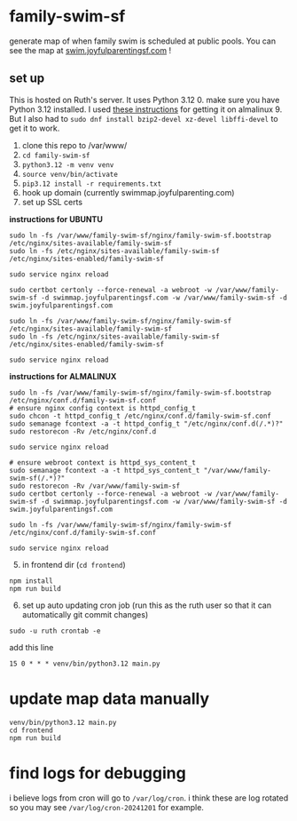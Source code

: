 # family-swim-sf
generate map of when family swim is scheduled at public pools. You can see the map at [swim.joyfulparentingsf.com](swim.joyfulparentingsf.com) !

## set up
This is hosted on Ruth's server. It uses Python 3.12
0. make sure you have Python 3.12 installed. I used [these instructions](https://wiki.crowncloud.net/?How_to_Install_Python_3_12_on_AlmaLinux_9) for getting it on almalinux 9. But I also had to `sudo dnf install bzip2-devel xz-devel libffi-devel` to get it to work.
1. clone this repo to /var/www/
2. `cd family-swim-sf`
3. `python3.12 -m venv venv`
4. `source venv/bin/activate`
5. `pip3.12 install -r requirements.txt`
6. hook up domain (currently swimmap.joyfulparenting.com)
7. set up SSL certs

**instructions for UBUNTU**

```
sudo ln -fs /var/www/family-swim-sf/nginx/family-swim-sf.bootstrap /etc/nginx/sites-available/family-swim-sf
sudo ln -fs /etc/nginx/sites-available/family-swim-sf /etc/nginx/sites-enabled/family-swim-sf

sudo service nginx reload

sudo certbot certonly --force-renewal -a webroot -w /var/www/family-swim-sf -d swimmap.joyfulparentingsf.com -w /var/www/family-swim-sf -d swim.joyfulparentingsf.com

sudo ln -fs /var/www/family-swim-sf/nginx/family-swim-sf /etc/nginx/sites-available/family-swim-sf
sudo ln -fs /etc/nginx/sites-available/family-swim-sf /etc/nginx/sites-enabled/family-swim-sf

sudo service nginx reload
```

**instructions for ALMALINUX**

```
sudo ln -fs /var/www/family-swim-sf/nginx/family-swim-sf.bootstrap /etc/nginx/conf.d/family-swim-sf.conf
# ensure nginx config context is httpd_config_t
sudo chcon -t httpd_config_t /etc/nginx/conf.d/family-swim-sf.conf
sudo semanage fcontext -a -t httpd_config_t "/etc/nginx/conf.d(/.*)?"
sudo restorecon -Rv /etc/nginx/conf.d

sudo service nginx reload

# ensure webroot context is httpd_sys_content_t
sudo semanage fcontext -a -t httpd_sys_content_t "/var/www/family-swim-sf(/.*)?"
sudo restorecon -Rv /var/www/family-swim-sf
sudo certbot certonly --force-renewal -a webroot -w /var/www/family-swim-sf -d swimmap.joyfulparentingsf.com -w /var/www/family-swim-sf -d swim.joyfulparentingsf.com

sudo ln -fs /var/www/family-swim-sf/nginx/family-swim-sf /etc/nginx/conf.d/family-swim-sf.conf

sudo service nginx reload
```

5. in frontend dir (`cd frontend`)
```
npm install
npm run build
```

6. set up auto updating cron job (run this as the ruth user so that it can automatically git commit changes)

```
sudo -u ruth crontab -e
```

add this line

```
15 0 * * * venv/bin/python3.12 main.py
```

# update map data manually

```
venv/bin/python3.12 main.py
cd frontend
npm run build
```

# find logs for debugging

i believe logs from cron will go to `/var/log/cron`. i think these are log rotated so you may see `/var/log/cron-20241201` for example.
